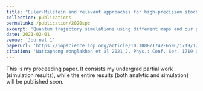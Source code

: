 ```yaml
---
title: "Euler-Milstein and relevant approaches for high-precision stochastic simulation of quantum trajectories"
collection: publications
permalink: /publication/2020spc
excerpt: 'Quantum trajectory simulations using different maps and our proposed approach'
date: 2021-02-01
venue: 'Journal 1'
paperurl: 'https://iopscience.iop.org/article/10.1088/1742-6596/1719/1/012099'
citation: 'Nattaphong Wonglakhon et al 2021 J. Phys.: Conf. Ser. 1719 012099'
---
```

This is my proceeding paper. It consists my undergrad partial work (simulation results), while the entire results (both analytic and simulation) will be published soon.
